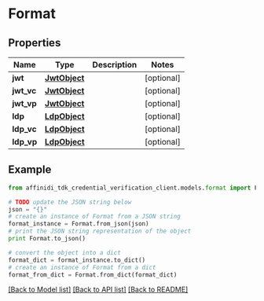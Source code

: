 # Format

## Properties

| Name       | Type                          | Description | Notes      |
| ---------- | ----------------------------- | ----------- | ---------- |
| **jwt**    | [**JwtObject**](JwtObject.md) |             | [optional] |
| **jwt_vc** | [**JwtObject**](JwtObject.md) |             | [optional] |
| **jwt_vp** | [**JwtObject**](JwtObject.md) |             | [optional] |
| **ldp**    | [**LdpObject**](LdpObject.md) |             | [optional] |
| **ldp_vc** | [**LdpObject**](LdpObject.md) |             | [optional] |
| **ldp_vp** | [**LdpObject**](LdpObject.md) |             | [optional] |

## Example

```python
from affinidi_tdk_credential_verification_client.models.format import Format

# TODO update the JSON string below
json = "{}"
# create an instance of Format from a JSON string
format_instance = Format.from_json(json)
# print the JSON string representation of the object
print Format.to_json()

# convert the object into a dict
format_dict = format_instance.to_dict()
# create an instance of Format from a dict
format_from_dict = Format.from_dict(format_dict)
```

[[Back to Model list]](../README.md#documentation-for-models) [[Back to API list]](../README.md#documentation-for-api-endpoints) [[Back to README]](../README.md)
